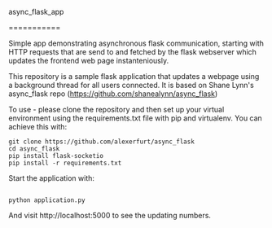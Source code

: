 async_flask_app

===========

Simple app demonstrating asynchronous flask communication, starting with HTTP requests that are send to and fetched by the flask webserver which updates the frontend web page instanteniously.

This repository is a sample flask application that updates a webpage using a background thread for all users connected.
It is based on Shane Lynn's async_flask repo (https://github.com/shanealynn/async_flask)

To use - please clone the repository and then set up your virtual environment using the requirements.txt file with pip and virtualenv. You can achieve this with:


    git clone https://github.com/alexerfurt/async_flask
    cd async_flask
    pip install flask-socketio
    pip install -r requirements.txt

Start the application with:

<code>
python application.py
</code>

And visit http://localhost:5000 to see the updating numbers.
